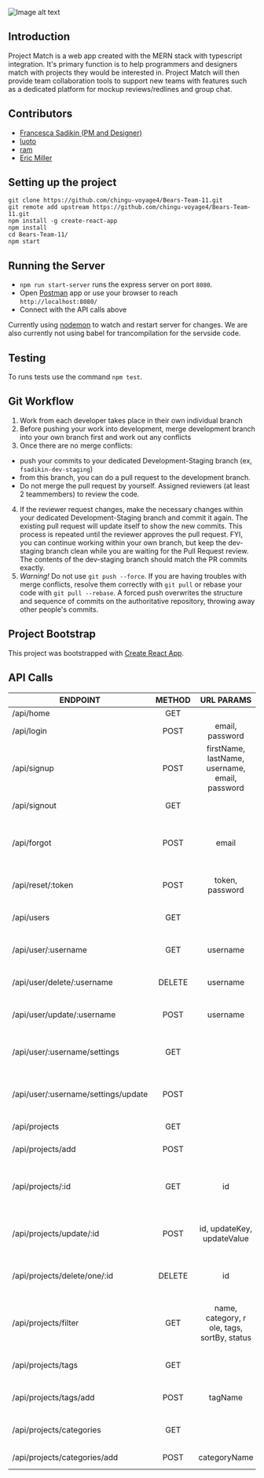 ![Image alt text](https://i.imgur.com/qD4SvyR.png "Main Page")

## Introduction
Project Match is a web app created with the MERN stack with typescript integration. It's primary function is to help programmers and designers match with projects they would be interested in. Project Match will then provide team collaboration tools to support new teams with features such as a dedicated platform for mockup reviews/redlines and group chat.

## Contributors
* [Francesca Sadikin (PM and Designer)](https://github.com/serpient)
* [luoto](https://github.com/luoto)
* [ram](https://github.com/ilvcs)
* [Eric Miller](https://github.com/ericmiller777)

## Setting up the project
```
git clone https://github.com/chingu-voyage4/Bears-Team-11.git
git remote add upstream https://github.com/chingu-voyage4/Bears-Team-11.git
npm install -g create-react-app
npm install
cd Bears-Team-11/
npm start
```
## Running the Server
- `npm run start-server` runs the express server on port `8080`.
- Open [Postman](https://www.getpostman.com/) app or use your browser to reach `http://localhost:8080/`
- Connect with the API calls above

Currently using [nodemon](https://github.com/remy/nodemon) to watch and restart server for changes. We are also currently not using babel for trancompilation for the servside code.

## Testing
To runs tests use the command `npm test`.

## Git Workflow
1. Work from each developer takes place in their own individual branch
2. Before pushing your work into development, merge development branch into your own branch first and work out any conflicts
3. Once there are no merge conflicts:
- push your commits to your dedicated Development-Staging branch (ex, `fsadikin-dev-staging`)
- from this branch, you can do a pull request to the development branch. 
- Do not merge the pull request by yourself. Assigned reviewers (at least 2 teammembers) to review the code.
4. If the reviewer request changes, make the necessary changes within your dedicated Development-Staging branch and commit it again. The existing pull request will update itself to show the new commits. This process is repeated until the reviewer approves the pull request. FYI, you can continue working within your own branch, but keep the dev-staging branch clean while you are waiting for the Pull Request review. The contents of the dev-staging branch should match the PR commits exactly. 
5. *Warning!* Do not use `git push --force`. If you are having troubles with merge conflicts, resolve them correctly with `git pull` or rebase your code with `git pull --rebase`. A forced push overwrites the structure and sequence of commits on the authoritative repository, throwing away other people's commits.

## Project Bootstrap
This project was bootstrapped with [Create React App](https://github.com/facebookincubator/create-react-app).

## API Calls

| ENDPOINT                       | METHOD    | URL PARAMS      | PURPOSE       |
| ------------------------------ |:---------:|:---------------:|:-------------:|
| /api/home                      | GET       |                 |               |
| /api/login                     | POST      | email, password | Signs in user |
| /api/signup                    | POST      | firstName, lastName, username, email, password | Adds new user |
| /api/signout                   | GET       |                 | Signs out user |
| /api/forgot                    | POST      | email           | Sends an email you forget your password |
| /api/reset/:token              | POST      | token, password | Resets your password |
| /api/users                     | GET       |                 | Returns list of all users |
| /api/user/:username            | GET       | username        | Returns individual user data |
| /api/user/delete/:username     | DELETE    | username        | Deletes individual user data |
| /api/user/update/:username     | POST      | username        | Updates individual user data |
| /api/user/:username/settings   | GET       |                 | Return individual user settings |
| /api/user/:username/settings/update | POST |                 | Edit individual user settings |
| /api/projects                  | GET       |                 | Returns all projects |
| /api/projects/add              | POST      |                 | Adds new project |
| /api/projects/:id              | GET       | id              | Returns individual project filtered by id |
| /api/projects/update/:id       | POST      | id, updateKey, updateValue | Updates single project by id |
| /api/projects/delete/one/:id   | DELETE    | id              | Deletes single project by id |
| /api/projects/filter           | GET       | name, category, r ole, tags, sortBy, status | Returns list of projects filtered by params |
| /api/projects/tags             | GET       |                 | Returns all available tags |
| /api/projects/tags/add         | POST      | tagName         | Adds new project tag |
| /api/projects/categories       | GET       |                 | Returns all available categories |
| /api/projects/categories/add   | POST      | categoryName    | Adds new category |


